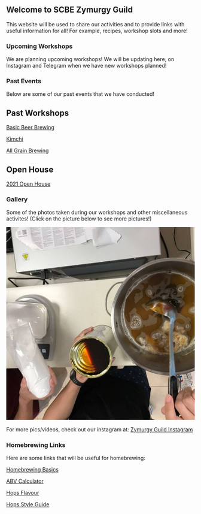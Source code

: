 ## Welcome to SCBE Zymurgy Guild

This website will be used to share our activities and to provide links with useful information for all! For example, recipes, workshop slots and more!

### Upcoming Workshops

We are planning upcoming workshops! We will be updating here, on Instagram and Telegram when we have new workshops planned!

### Past Events

Below are some of our past events that we have conducted!

## Past Workshops

[Basic Beer Brewing](./BasicBrewing.html)

[Kimchi](./KimchiW.html)

[All Grain Brewing](./AllG.html)

## Open House

[2021 Open House](./2021OH.html)

### Gallery

Some of the photos taken during our workshops and other miscellaneous activites! (Click on the picture below to see more pictures!)

[![Pic1](pic1.png)](https://zymurgyguild.github.io/Gallery.html)

For more pics/videos, check out our instagram at: [Zymurgy Guild Instagram](https://www.instagram.com/scbe_zymurgyguild/)

### Homebrewing Links

Here are some links that will be useful for homebrewing:

[Homebrewing Basics](http://www.howtobrew.com/)

[ABV Calculator](https://www.vinolab.hr/calculator/gravity-density-sugar-conversions-en19)

[Hops Flavour](https://byo.com/resource/hops/)

[Hops Style Guide](http://www.hopslist.com/style-guide/)

